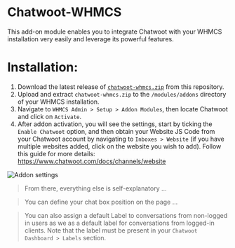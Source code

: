 # Chatwoot-WHMCS
This add-on module enables you to integrate Chatwoot with your WHMCS installation very easily and leverage its powerful features.

# Installation:
1. Download the latest release of [`chatwoot-whmcs.zip`](https://github.com/WevrLabs-Group/Chatwoot-WHMCS/releases/latest) from this repository.
2. Upload and extract `chatwoot-whmcs.zip` to the `/modules/addons` directory of your WHMCS installation.
3. Navigate to `WHMCS Admin > Setup > Addon Modules`, then locate Chatwoot and click on `Activate`.
4. After addon activation, you will see the settings, start by ticking the `Enable Chatwoot` option, and then obtain your Website JS Code from your Chatwoot account by navigating to `Inboxes > Website` (if you have multiple websites added, click on the website you wish to add). Follow this guide for more details: https://www.chatwoot.com/docs/channels/website

![Addon settings](https://github.com/WevrLabs-Group/Chatwoot-WHMCS/blob/master/screenshot.jpg)
  
> From there, everything else is self-explanatory ...

> You can define your chat box position on the page ... 

> You can also assign a default Label to conversations from non-logged in users as we as a default label for conversations from logged-in clients. Note that the label must be present in your `Chatwoot Dashboard > Labels` section.

